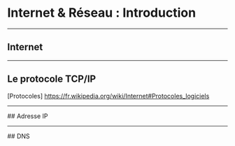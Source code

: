 # Internet & Réseau : Introduction



---



## Internet





***



## Le protocole TCP/IP

<!-- Talk about ports-->
[Protocoles] https://fr.wikipedia.org/wiki/Internet#Protocoles_logiciels

***



## Adresse IP




***



## DNS
